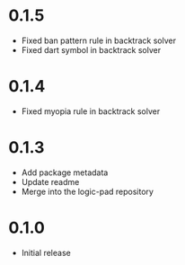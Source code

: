 # 0.1.5

- Fixed ban pattern rule in backtrack solver
- Fixed dart symbol in backtrack solver

# 0.1.4

- Fixed myopia rule in backtrack solver

# 0.1.3

- Add package metadata
- Update readme
- Merge into the logic-pad repository

# 0.1.0

- Initial release
